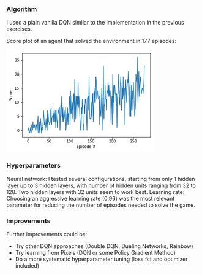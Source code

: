 ### Algorithm
I used a plain vanilla DQN similar to the implementation in the previous exercises. 

Score plot of an agent that solved the environment in 177 episodes:

![scores](images/scores.png)

### Hyperparameters
Neural network: I tested several configurations, starting from only 1 hidden layer up to 3 hidden layers, with number of hidden units ranging from 32 to 128. Two hidden layers with 32 units seem to work best.
Learning rate: Choosing an aggressive learning rate (0.96) was the most relevant parameter for reducing the number of episodes needed to solve the game.

### Improvements
Further improvements could be:
 - Try other DQN approaches (Double DQN, Dueling Networks, Rainbow)
 - Try learning from Pixels (DQN or some Policy Gradient Method)
 - Do a more systematic hyperparameter tuning (loss fct and optimizer included)
